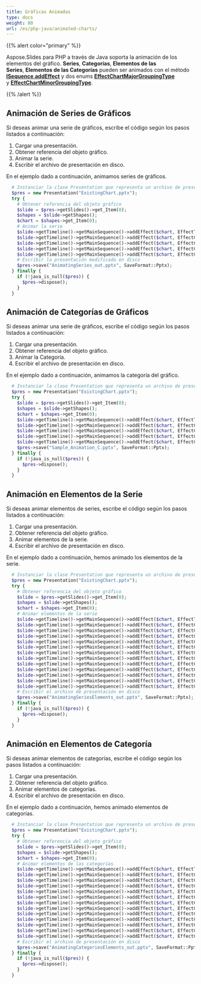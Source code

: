 ```yaml
---
title: Gráficas Animadas
type: docs
weight: 80
url: /es/php-java/animated-charts/
---
```



{{% alert color="primary" %}} 

Aspose.Slides para PHP a través de Java soporta la animación de los elementos del gráfico. **Series**, **Categorías**, **Elementos de las Series**, **Elementos de las Categorías** pueden ser animados con el método [**ISequence**.**addEffect**](https://reference.aspose.com/slides/php-java/aspose.slides/ISequence#addEffect-com.aspose.slides.IChart-int-int-int-int-int-) y dos enums [**EffectChartMajorGroupingType**](https://reference.aspose.com/slides/php-java/aspose.slides/EffectChartMajorGroupingType) y [**EffectChartMinorGroupingType**](https://reference.aspose.com/slides/php-java/aspose.slides/EffectChartMinorGroupingType).

{{% /alert %}} 

## **Animación de Series de Gráficos**
Si deseas animar una serie de gráficos, escribe el código según los pasos listados a continuación:

1. Cargar una presentación.
1. Obtener referencia del objeto gráfico.
1. Animar la serie.
1. Escribir el archivo de presentación en disco.

En el ejemplo dado a continuación, animamos series de gráficos.

```php
  # Instanciar la clase Presentation que representa un archivo de presentación
  $pres = new Presentation("ExistingChart.pptx");
  try {
    # Obtener referencia del objeto gráfico
    $slide = $pres->getSlides()->get_Item(0);
    $shapes = $slide->getShapes();
    $chart = $shapes->get_Item(0);
    # Animar la serie
    $slide->getTimeline()->getMainSequence()->addEffect($chart, EffectType::Fade, EffectSubType::None, EffectTriggerType::AfterPrevious);
    $slide->getTimeline()->getMainSequence()->addEffect($chart, EffectChartMajorGroupingType::BySeries, 0, EffectType::Appear, EffectSubType::None, EffectTriggerType::AfterPrevious);
    $slide->getTimeline()->getMainSequence()->addEffect($chart, EffectChartMajorGroupingType::BySeries, 1, EffectType::Appear, EffectSubType::None, EffectTriggerType::AfterPrevious);
    $slide->getTimeline()->getMainSequence()->addEffect($chart, EffectChartMajorGroupingType::BySeries, 2, EffectType::Appear, EffectSubType::None, EffectTriggerType::AfterPrevious);
    $slide->getTimeline()->getMainSequence()->addEffect($chart, EffectChartMajorGroupingType::BySeries, 3, EffectType::Appear, EffectSubType::None, EffectTriggerType::AfterPrevious);
    # Escribir la presentación modificada en disco
    $pres->save("AnimatingSeries_out.pptx", SaveFormat::Pptx);
  } finally {
    if (!java_is_null($pres)) {
      $pres->dispose();
    }
  }
```

## **Animación de Categorías de Gráficos**
Si deseas animar una serie de gráficos, escribe el código según los pasos listados a continuación:

1. Cargar una presentación.
1. Obtener referencia del objeto gráfico.
1. Animar la Categoría.
1. Escribir el archivo de presentación en disco.

En el ejemplo dado a continuación, animamos la categoría del gráfico.

```php
  # Instanciar la clase Presentation que representa un archivo de presentación
  $pres = new Presentation("ExistingChart.pptx");
  try {
    $slide = $pres->getSlides()->get_Item(0);
    $shapes = $slide->getShapes();
    $chart = $shapes->get_Item(0);
    $slide->getTimeline()->getMainSequence()->addEffect($chart, EffectType::Fade, EffectSubType::None, EffectTriggerType::AfterPrevious);
    $slide->getTimeline()->getMainSequence()->addEffect($chart, EffectChartMajorGroupingType::ByCategory, 0, EffectType::Appear, EffectSubType::None, EffectTriggerType::AfterPrevious);
    $slide->getTimeline()->getMainSequence()->addEffect($chart, EffectChartMajorGroupingType::ByCategory, 1, EffectType::Appear, EffectSubType::None, EffectTriggerType::AfterPrevious);
    $slide->getTimeline()->getMainSequence()->addEffect($chart, EffectChartMajorGroupingType::ByCategory, 2, EffectType::Appear, EffectSubType::None, EffectTriggerType::AfterPrevious);
    $slide->getTimeline()->getMainSequence()->addEffect($chart, EffectChartMajorGroupingType::ByCategory, 3, EffectType::Appear, EffectSubType::None, EffectTriggerType::AfterPrevious);
    $pres->save("Sample_Animation_C.pptx", SaveFormat::Pptx);
  } finally {
    if (!java_is_null($pres)) {
      $pres->dispose();
    }
  }
```

## **Animación en Elementos de la Serie**
Si deseas animar elementos de series, escribe el código según los pasos listados a continuación:

1. Cargar una presentación.
1. Obtener referencia del objeto gráfico.
1. Animar elementos de la serie.
1. Escribir el archivo de presentación en disco.

En el ejemplo dado a continuación, hemos animado los elementos de la serie.

```php
  # Instanciar la clase Presentation que representa un archivo de presentación
  $pres = new Presentation("ExistingChart.pptx");
  try {
    # Obtener referencia del objeto gráfico
    $slide = $pres->getSlides()->get_Item(0);
    $shapes = $slide->getShapes();
    $chart = $shapes->get_Item(0);
    # Animar elementos de la serie
    $slide->getTimeline()->getMainSequence()->addEffect($chart, EffectType::Fade, EffectSubType::None, EffectTriggerType::AfterPrevious);
    $slide->getTimeline()->getMainSequence()->addEffect($chart, EffectChartMinorGroupingType::ByElementInSeries, 0, 0, EffectType::Appear, EffectSubType::None, EffectTriggerType::AfterPrevious);
    $slide->getTimeline()->getMainSequence()->addEffect($chart, EffectChartMinorGroupingType::ByElementInSeries, 0, 1, EffectType::Appear, EffectSubType::None, EffectTriggerType::AfterPrevious);
    $slide->getTimeline()->getMainSequence()->addEffect($chart, EffectChartMinorGroupingType::ByElementInSeries, 0, 2, EffectType::Appear, EffectSubType::None, EffectTriggerType::AfterPrevious);
    $slide->getTimeline()->getMainSequence()->addEffect($chart, EffectChartMinorGroupingType::ByElementInSeries, 0, 3, EffectType::Appear, EffectSubType::None, EffectTriggerType::AfterPrevious);
    $slide->getTimeline()->getMainSequence()->addEffect($chart, EffectChartMinorGroupingType::ByElementInSeries, 1, 0, EffectType::Appear, EffectSubType::None, EffectTriggerType::AfterPrevious);
    $slide->getTimeline()->getMainSequence()->addEffect($chart, EffectChartMinorGroupingType::ByElementInSeries, 1, 1, EffectType::Appear, EffectSubType::None, EffectTriggerType::AfterPrevious);
    $slide->getTimeline()->getMainSequence()->addEffect($chart, EffectChartMinorGroupingType::ByElementInSeries, 1, 2, EffectType::Appear, EffectSubType::None, EffectTriggerType::AfterPrevious);
    $slide->getTimeline()->getMainSequence()->addEffect($chart, EffectChartMinorGroupingType::ByElementInSeries, 1, 3, EffectType::Appear, EffectSubType::None, EffectTriggerType::AfterPrevious);
    $slide->getTimeline()->getMainSequence()->addEffect($chart, EffectChartMinorGroupingType::ByElementInSeries, 2, 0, EffectType::Appear, EffectSubType::None, EffectTriggerType::AfterPrevious);
    $slide->getTimeline()->getMainSequence()->addEffect($chart, EffectChartMinorGroupingType::ByElementInSeries, 2, 1, EffectType::Appear, EffectSubType::None, EffectTriggerType::AfterPrevious);
    $slide->getTimeline()->getMainSequence()->addEffect($chart, EffectChartMinorGroupingType::ByElementInSeries, 2, 2, EffectType::Appear, EffectSubType::None, EffectTriggerType::AfterPrevious);
    $slide->getTimeline()->getMainSequence()->addEffect($chart, EffectChartMinorGroupingType::ByElementInSeries, 2, 3, EffectType::Appear, EffectSubType::None, EffectTriggerType::AfterPrevious);
    # Escribir el archivo de presentación en disco
    $pres->save("AnimatingSeriesElements_out.pptx", SaveFormat::Pptx);
  } finally {
    if (!java_is_null($pres)) {
      $pres->dispose();
    }
  }
```

## **Animación en Elementos de Categoría**
Si deseas animar elementos de categorías, escribe el código según los pasos listados a continuación:

1. Cargar una presentación.
1. Obtener referencia del objeto gráfico.
1. Animar elementos de categorías.
1. Escribir el archivo de presentación en disco.

En el ejemplo dado a continuación, hemos animado elementos de categorías.

```php
  # Instanciar la clase Presentation que representa un archivo de presentación
  $pres = new Presentation("ExistingChart.pptx");
  try {
    # Obtener referencia del objeto gráfico
    $slide = $pres->getSlides()->get_Item(0);
    $shapes = $slide->getShapes();
    $chart = $shapes->get_Item(0);
    # Animar elementos de las categorías
    $slide->getTimeline()->getMainSequence()->addEffect($chart, EffectType::Fade, EffectSubType::None, EffectTriggerType::AfterPrevious);
    $slide->getTimeline()->getMainSequence()->addEffect($chart, EffectChartMinorGroupingType::ByElementInCategory, 0, 0, EffectType::Appear, EffectSubType::None, EffectTriggerType::AfterPrevious);
    $slide->getTimeline()->getMainSequence()->addEffect($chart, EffectChartMinorGroupingType::ByElementInCategory, 0, 1, EffectType::Appear, EffectSubType::None, EffectTriggerType::AfterPrevious);
    $slide->getTimeline()->getMainSequence()->addEffect($chart, EffectChartMinorGroupingType::ByElementInCategory, 0, 2, EffectType::Appear, EffectSubType::None, EffectTriggerType::AfterPrevious);
    $slide->getTimeline()->getMainSequence()->addEffect($chart, EffectChartMinorGroupingType::ByElementInCategory, 0, 3, EffectType::Appear, EffectSubType::None, EffectTriggerType::AfterPrevious);
    $slide->getTimeline()->getMainSequence()->addEffect($chart, EffectChartMinorGroupingType::ByElementInCategory, 1, 0, EffectType::Appear, EffectSubType::None, EffectTriggerType::AfterPrevious);
    $slide->getTimeline()->getMainSequence()->addEffect($chart, EffectChartMinorGroupingType::ByElementInCategory, 1, 1, EffectType::Appear, EffectSubType::None, EffectTriggerType::AfterPrevious);
    $slide->getTimeline()->getMainSequence()->addEffect($chart, EffectChartMinorGroupingType::ByElementInCategory, 1, 2, EffectType::Appear, EffectSubType::None, EffectTriggerType::AfterPrevious);
    $slide->getTimeline()->getMainSequence()->addEffect($chart, EffectChartMinorGroupingType::ByElementInCategory, 1, 3, EffectType::Appear, EffectSubType::None, EffectTriggerType::AfterPrevious);
    $slide->getTimeline()->getMainSequence()->addEffect($chart, EffectChartMinorGroupingType::ByElementInCategory, 2, 0, EffectType::Appear, EffectSubType::None, EffectTriggerType::AfterPrevious);
    $slide->getTimeline()->getMainSequence()->addEffect($chart, EffectChartMinorGroupingType::ByElementInCategory, 2, 1, EffectType::Appear, EffectSubType::None, EffectTriggerType::AfterPrevious);
    $slide->getTimeline()->getMainSequence()->addEffect($chart, EffectChartMinorGroupingType::ByElementInCategory, 2, 2, EffectType::Appear, EffectSubType::None, EffectTriggerType::AfterPrevious);
    $slide->getTimeline()->getMainSequence()->addEffect($chart, EffectChartMinorGroupingType::ByElementInCategory, 2, 3, EffectType::Appear, EffectSubType::None, EffectTriggerType::AfterPrevious);
    # Escribir el archivo de presentación en disco
    $pres->save("AnimatingCategoriesElements_out.pptx", SaveFormat::Pptx);
  } finally {
    if (!java_is_null($pres)) {
      $pres->dispose();
    }
  }
```